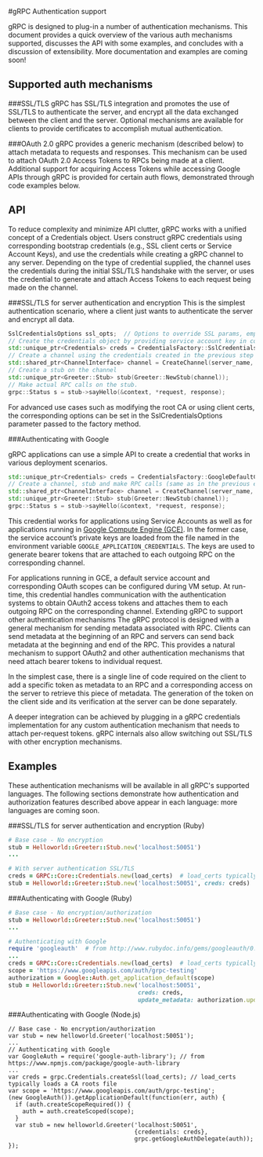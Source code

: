 #gRPC Authentication support

gRPC is designed to plug-in a number of authentication mechanisms. This document provides a quick overview 
of the various auth mechanisms supported, discusses the API with some examples, and concludes with a discussion of extensibility. More documentation and examples are coming soon!

## Supported auth mechanisms

###SSL/TLS
gRPC has SSL/TLS integration and promotes the use of SSL/TLS to authenticate the server,
and encrypt all the data exchanged between the client and the server. Optional
mechanisms are available for clients to provide certificates to accomplish mutual
authentication.

###OAuth 2.0
gRPC provides a generic mechanism (described below) to attach metadata to requests
and responses. This mechanism can be used to attach OAuth 2.0 Access Tokens to
RPCs being made at a client. Additional support for acquiring Access Tokens while
accessing Google APIs through gRPC is provided for certain auth flows, demonstrated
through code examples below.

## API
To reduce complexity and minimize API clutter, gRPC works with a unified concept of
a Credentials object. Users construct gRPC credentials using corresponding bootstrap
credentials (e.g., SSL client certs or Service Account Keys), and use the
credentials while creating a gRPC channel to any server. Depending on the type of
credential supplied, the channel uses the credentials during the initial SSL/TLS
handshake with the server, or uses  the credential to generate and attach Access
Tokens to each request being made on the channel.

###SSL/TLS for server authentication and encryption
This is the simplest authentication scenario, where a client just wants to
authenticate the server and encrypt all data.

```cpp
SslCredentialsOptions ssl_opts;  // Options to override SSL params, empty by default
// Create the credentials object by providing service account key in constructor
std::unique_ptr<Credentials> creds = CredentialsFactory::SslCredentials(ssl_opts);
// Create a channel using the credentials created in the previous step
std::shared_ptr<ChannelInterface> channel = CreateChannel(server_name, creds, channel_args);
// Create a stub on the channel
std::unique_ptr<Greeter::Stub> stub(Greeter::NewStub(channel));
// Make actual RPC calls on the stub.
grpc::Status s = stub->sayHello(&context, *request, response);
```

For advanced use cases such as modifying the root CA or using client certs,
the corresponding options can be set in the SslCredentialsOptions parameter
passed to the factory method.


###Authenticating with Google

gRPC applications can use a simple API to create a credential that works in various deployment scenarios.

```cpp
std::unique_ptr<Credentials> creds = CredentialsFactory::GoogleDefaultCredentials();
// Create a channel, stub and make RPC calls (same as in the previous example)
std::shared_ptr<ChannelInterface> channel = CreateChannel(server_name, creds, channel_args);
std::unique_ptr<Greeter::Stub> stub(Greeter::NewStub(channel));
grpc::Status s = stub->sayHello(&context, *request, response);
```

This credential works for applications using Service Accounts as well as for
applications running in [Google Compute Engine (GCE)](https://cloud.google.com/compute/). In the former case, the
service account’s private keys are loaded from the file named in the environment
variable `GOOGLE_APPLICATION_CREDENTIALS`. The
keys are used to generate bearer tokens that are attached to each outgoing RPC
on the corresponding channel.

For applications running in GCE, a default service account and corresponding
OAuth scopes can be configured during VM setup. At run-time, this credential
handles communication with the authentication systems to obtain OAuth2 access
tokens and attaches them to each outgoing RPC on the corresponding channel.
Extending gRPC to support other authentication mechanisms
The gRPC protocol is designed with a general mechanism for sending metadata
associated with RPC. Clients can send metadata at the beginning of an RPC and
servers can send back metadata at the beginning and end of the RPC. This
provides a natural mechanism to support OAuth2 and other authentication
mechanisms that need attach bearer tokens to individual request.

In the simplest case, there is a single line of code required on the client
to add a specific token as metadata to an RPC and a corresponding access on
the server to retrieve this piece of metadata. The generation of the token
on the client side and its verification at the server can be done separately.

A deeper integration can be achieved by plugging in a gRPC credentials implementation for any custom authentication mechanism that needs to attach per-request tokens. gRPC internals also allow switching out SSL/TLS with other encryption mechanisms.

## Examples

These authentication mechanisms will be available in all gRPC's supported languages.
The following sections demonstrate how authentication and authorization features described above appear in each language: more languages are coming soon.

###SSL/TLS for server authentication and encryption (Ruby)
```ruby
# Base case - No encryption
stub = Helloworld::Greeter::Stub.new('localhost:50051')
...

# With server authentication SSL/TLS
creds = GRPC::Core::Credentials.new(load_certs)  # load_certs typically loads a CA roots file
stub = Helloworld::Greeter::Stub.new('localhost:50051', creds: creds)
```

###Authenticating with Google (Ruby)
```ruby
# Base case - No encryption/authorization
stub = Helloworld::Greeter::Stub.new('localhost:50051')
...

# Authenticating with Google
require 'googleauth'  # from http://www.rubydoc.info/gems/googleauth/0.1.0
...
creds = GRPC::Core::Credentials.new(load_certs)  # load_certs typically loads a CA roots file
scope = 'https://www.googleapis.com/auth/grpc-testing'
authorization = Google::Auth.get_application_default(scope)
stub = Helloworld::Greeter::Stub.new('localhost:50051',
                                     creds: creds,
                                     update_metadata: authorization.updater_proc)
```

###Authenticating with Google (Node.js)

```node
// Base case - No encryption/authorization
var stub = new helloworld.Greeter('localhost:50051');
...
// Authenticating with Google
var GoogleAuth = require('google-auth-library'); // from https://www.npmjs.com/package/google-auth-library
...
var creds = grpc.Credentials.createSsl(load_certs); // load_certs typically loads a CA roots file
var scope = 'https://www.googleapis.com/auth/grpc-testing';
(new GoogleAuth()).getApplicationDefault(function(err, auth) {
  if (auth.createScopeRequired()) {
    auth = auth.createScoped(scope);
  }
  var stub = new helloworld.Greeter('localhost:50051',
                                    {credentials: creds},
                                    grpc.getGoogleAuthDelegate(auth));
});
```
